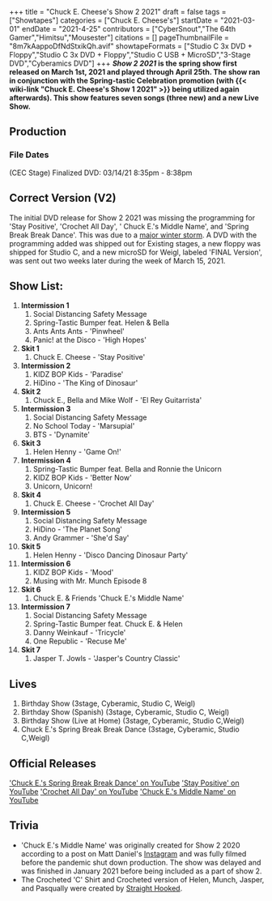 +++
title = "Chuck E. Cheese's Show 2 2021"
draft = false
tags = ["Showtapes"]
categories = ["Chuck E. Cheese's"]
startDate = "2021-03-01"
endDate = "2021-4-25"
contributors = ["CyberSnout","The 64th Gamer","Himitsu","Mousester"]
citations = []
pageThumbnailFile = "8m7kAappoDfNdStxikQh.avif"
showtapeFormats = ["Studio C 3x DVD + Floppy","Studio C 3x DVD + Floppy","Studio C USB + MicroSD","3-Stage DVD","Cyberamics DVD"]
+++
***Show 2 2021* is the spring show first released on March 1st, 2021 and played through April 25th.
The show ran in conjunction with the Spring-tastic Celebration promotion (with {{< wiki-link "Chuck E. Cheese's Show 1 2021" >}} being utilized again afterwards). This show features seven songs (three new) and a new Live Show.**

## Production

### File Dates

(CEC Stage) Finalized DVD: 03/14/21 8:35pm - 8:38pm

## Correct Version (V2)

The initial DVD release for Show 2 2021 was missing the programming for 'Stay Positive', 'Crochet All Day', ' Chuck E.'s Middle Name', and 'Spring Break Break Dance'. This was due to a [major winter storm](https://en.wikipedia.org/wiki/February_13%E2%80%9317,_2021_North_American_winter_storm). A DVD with the programming added was shipped out for Existing stages, a new floppy was shipped for Studio C, and a new microSD for Weigl, labeled 'FINAL Version', was sent out two weeks later during the week of March 15, 2021.

## Show List:

1.  **Intermission 1**
    1.  Social Distancing Safety Message
    2.  Spring-Tastic Bumper feat. Helen & Bella
    3.  Ants Ants Ants - 'Pinwheel'
    4.  Panic! at the Disco - 'High Hopes'
2.  **Skit 1**
    1.  Chuck E. Cheese - 'Stay Positive'
3.  **Intermission 2**
    1.  KIDZ BOP Kids - 'Paradise'
    2.  HiDino - 'The King of Dinosaur'
4.  **Skit 2**
    1.  Chuck E., Bella and Mike Wolf - 'El Rey Guitarrista'
5.  **Intermission 3**
    1.  Social Distancing Safety Message
    2.  No School Today - 'Marsupial'
    3.  BTS - 'Dynamite'
6.  **Skit 3**
    1.  Helen Henny - 'Game On!'
7.  **Intermission 4**
    1.  Spring-Tastic Bumper feat. Bella and Ronnie the Unicorn
    2.  KIDZ BOP Kids - 'Better Now'
    3.  Unicorn, Unicorn!
8.  **Skit 4**
    1.  Chuck E. Cheese - 'Crochet All Day'
9.  **Intermission 5**
    1.  Social Distancing Safety Message
    2.  HiDino - 'The Planet Song'
    3.  Andy Grammer - 'She'd Say'
10. **Skit 5**
    1.  Helen Henny - 'Disco Dancing Dinosaur Party'
11. **Intermission 6**
    1.  KIDZ BOP Kids - 'Mood'
    2.  Musing with Mr. Munch Episode 8
12. **Skit 6**
    1.  Chuck E. & Friends 'Chuck E.'s Middle Name'
13. **Intermission 7**
    1.  Social Distancing Safety Message
    2.  Spring-Tastic Bumper feat. Chuck E. & Helen
    3.  Danny Weinkauf - 'Tricycle'
    4.  One Republic - 'Recuse Me'
14. **Skit 7**
    1.  Jasper T. Jowls - 'Jasper's Country Classic'

## Lives

1.  Birthday Show (3stage, Cyberamic, Studio C, Weigl)
2.  Birthday Show (Spanish) (3stage, Cyberamic, Studio C, Weigl)
3.  Birthday Show (Live at Home) (3stage, Cyberamic, Studio C,Weigl)
4.  Chuck E.'s Spring Break Break Dance (3stage, Cyberamic, Studio C,Weigl)

## Official Releases

['Chuck E.'s Spring Break Break Dance' on YouTube](https://www.youtube.com/watch?v=NgHo9K93hu0)
['Stay Positive' on YouTube](https://www.youtube.com/watch?v=lqJcVh6HDg8)
['Crochet All Day' on YouTube](https://www.youtube.com/watch?v=6umcWWVf-rQ)
['Chuck E.'s Middle Name' on YouTube](https://www.youtube.com/watch?v=xawQCcJ9xVY)

## Trivia

- 'Chuck E.'s Middle Name' was originally created for Show 2 2020 according to a post on Matt Daniel's [Instagram](https://www.instagram.com/p/B8rbpKtnRzH/?utm_source=ig_web_copy_link) and was fully filmed before the pandemic shut down production. The show was delayed and was finished in January 2021 before being included as a part of show 2.
- The Crocheted 'C' Shirt and Crocheted version of Helen, Munch, Jasper, and Pasqually were created by [Straight Hooked](https://www.straighthooked.com/blogs/crochet/crochet-all-day).
